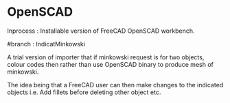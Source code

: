 # OpenSCAD
Inprocess : Installable version of FreeCAD OpenSCAD workbench.

#branch : IndicatMinkowski

A trial version of importer that if minkowski request is for two objects, colour codes then
rather than use OpenSCAD binary to produce mesh of minkowski.

The idea being that a FreeCAD user can then make changes to the indicated objects i.e. Add fillets before deleting other object etc.
